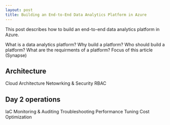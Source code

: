 ```yaml
---
layout: post
title: Building an End-to-End Data Analytics Platform in Azure
---
```

This post describes how to build an end-to-end data analytics platform in Azure.

What is a data analytics platform?
Why build a platform?
Who should build a platform?
What are the requirments of a platform?
Focus of this article (Synapse)
## Architecture
Cloud Architecture
Netowrking & Security
RBAC
## Day 2 operations
IaC
Monitoring & Auditing
Troubleshooting
Performance Tuning
Cost Optimization


